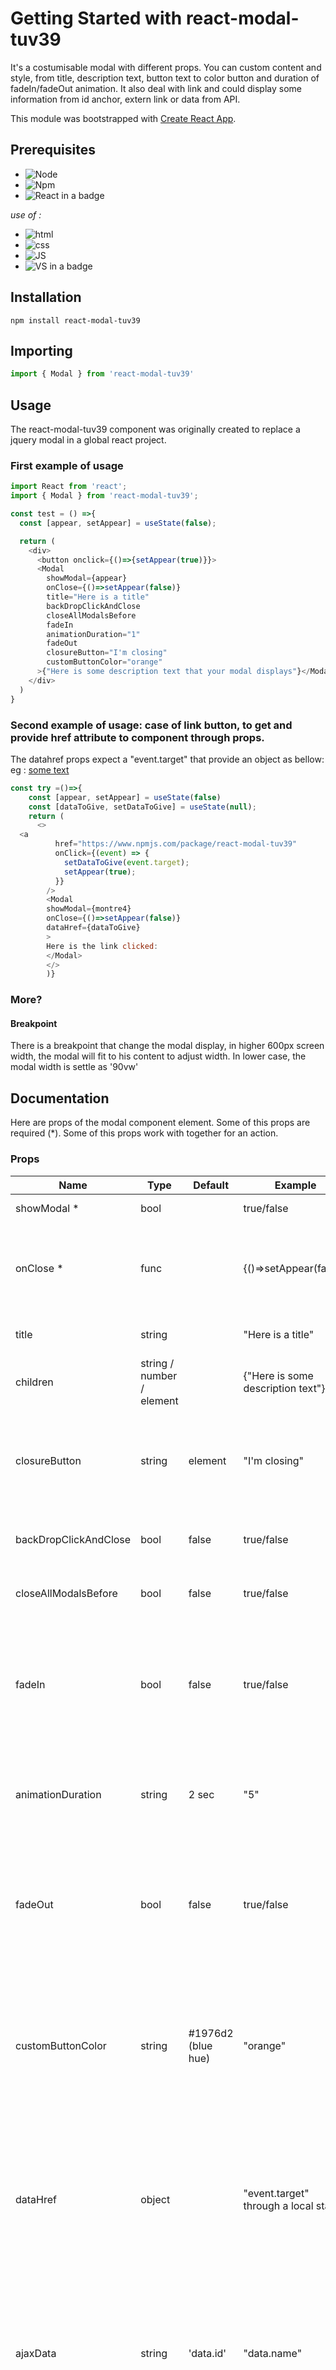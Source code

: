 # Getting Started with react-modal-tuv39

It's a costumisable modal with different props.
You can custom content and style, from title, description text, button text to color button and duration of fadeIn/fadeOut animation.
It also deal with <a> link and could display some information from id anchor, extern link or data from API.

This module was bootstrapped with [Create React App](https://github.com/facebook/create-react-app).
## Prerequisites

- ![Node][NodeBadge]
- ![Npm][NpmBadge]
- ![React in a badge][ReactBadge]

*use of :*
- ![html][HtmlBadge]
- ![css][CssBadge]
- ![JS][JsBadge]
- ![ VS in a badge][VisualStudioBadge]



## Installation
```shell
npm install react-modal-tuv39
```
## Importing
```js
import { Modal } from 'react-modal-tuv39'
```
## Usage
The react-modal-tuv39 component was originally created to replace a jquery modal in a global react project.

### First example of usage
```js
import React from 'react';
import { Modal } from 'react-modal-tuv39';

const test = () =>{
  const [appear, setAppear] = useState(false);

  return (
    <div>
      <button onclick={()=>{setAppear(true)}}>
      <Modal
        showModal={appear}
        onClose={()=>setAppear(false)}
        title="Here is a title"
        backDropClickAndClose
        closeAllModalsBefore
        fadeIn
        animationDuration="1"
        fadeOut
        closureButton="I'm closing"
        customButtonColor="orange"
      >{"Here is some description text that your modal displays"}</Modal>
    </div>
  )
}
```

### Second example of usage: case of link button, to get and provide href attribute to component through props.
The datahref props expect a "event.target" that provide an object as bellow: 
eg : <a class="whatever appear" href="https://www.npmjs.com/package/react-modal-tuv39" > some text</a>
```js
const try =()=>{
    const [appear, setAppear] = useState(false)
    const [dataToGive, setDataToGive] = useState(null);
    return (
      <>
  <a
          href="https://www.npmjs.com/package/react-modal-tuv39"
          onClick={(event) => {
            setDataToGive(event.target);
            setAppear(true);
          }}
        />
        <Modal
        showModal={montre4}
        onClose={()=>setAppear(false)}
        dataHref={dataToGive}
        >
        Here is the link clicked:
        </Modal>
        </>
        )}
```
### More?
#### Breakpoint
There is a breakpoint that change the modal display, in higher 600px screen width, the modal will fit to his content to adjust width.
In lower case, the modal width is settle as '90vw'



## Documentation

Here are props of the modal component element.
Some of this props are required (*).
Some of this props work with together for an action.
### Props

| Name          | Type        | Default     | Example     | Description |
| -------|------|------|------|------|
| showModal *   | bool        |             | true/false  | If true, the component is shown.|
| onClose *     | func        |             | {()=>setAppear(false)} | Callback fired when the component requests to be closed. A local state could be used to open and close modal (eg: usage).|
| title         | string      |             | "Here is a title" | If added, the component displays a title in h3.|
| children      | string / number / element |  | {"Here is some description text"} | If added, the component displays some description text.|
| closureButton | string      | element     | "I'm closing" | If added, the component displays a basic blue button with this text inside. If not, then the component has a default blue crossed button  |
| backDropClickAndClose | bool | false      | true/false  | If true, the component can be closed with a backdrop click |
| closeAllModalsBefore  | bool | false      | true/false  | If true, the component closes all previous opened modals. |
| fadeIn        | bool        | false       | true/false  |If true, the component adds a fadeIn animation on modal displaying. This animation has a default duration of 2sec that can be changed with animationDuration props|
| animationDuration | string  | 2 sec       | "5"         | This value should be a number in a string type. It will be the duration of the modal fade-in animation and fade-out in seconds.|
| fadeOut       | bool        | false       | true/false  |If true, the component adds a fadeOut animation on modal closing. This animation has a default duration of 2sec that can be changed with animationDuration props|
| customButtonColor | string  | #1976d2 (blue hue) | "orange" | Controls colored part: the color of the close button and spinner. If added, the component changed his default color in the one chosen, can be in hexadecimal format, HSL and HSLA format, RGB  and RGBA format and name format.|
| dataHref      | object      |             | "event.target" through a local state | To deal with link through <a>, the component need to have the object 'event.target' from event which active the modal display. For instance, if the event is a click on a, then dataHref should be the 'event.target' from onClick action |
| ajaxData      | string      | 'data.id'   | "data.name" | If dataHref is an API, ajaxData is necessary to display some text or data from the API, It's the name of the data to be fetched from the URL. Note that it should began with "data.", as "data.city", or "data.phoneNumber". |
| dataHrefIsAnAPI | bool      | false       | true/false  | Boolean that determines if the extern link clicked is an API and allow to handle specifically the data displayed |

### CSS
It is possible to customise some more of the style with the reference bellow: 
| Tag name      |class name    | Description |
|-------|-------|-------|
| root          | :root (not a class) | styles applied to the root element, contained color variable. |
|               | .tUv39-modal-blocker-div | Styles applied to the back drop modal.|
|               | .tUv39-modal-container   | Styles applied to modal container.    |
|               | .tUv39-modalclose-h3     | Styles applied to modal title.        |
|               | .tUv39-modalclose-p      | Styles applied to modal parapgraph.   |
|               | .tUv39-modalclose-button | Styles applied to modal button.       |
|               | .tUv39-modalclose-button-default | Styles applied to modal default button. |
|               | .tUv39-modal-fadeIn      | animation styles, when class called, animated the element (in this component, applied on .tUv39-modal-blocker-div )     |
|               | .tUv39-modal-fadeOu      | Styles applied to modal button.       |

## Author

![author][MeBadge]


<!-- MARKDOWN LINKS & IMAGES -->

[NodeBadge]: https://img.shields.io/badge/Node-v%2014.21.1-forestgreen
[NpmBadge]: https://img.shields.io/badge/Npm-v%206.14.17-firebrick
[MeBadge]: https://img.shields.io/badge/Author-Sandrine%20Mestas-blue?style=for-the-badge
[ReactBadge]: https://img.shields.io/badge/Library%20React-v%2018.2.0-mediumaquamarine
[CssBadge]: https://img.shields.io/badge/Language-css-blue
[JsBadge]: https://img.shields.io/badge/Language-JavaScript-yellow
[HtmlBadge]: https://img.shields.io/badge/Language-html-orange
[VisualStudioBadge]: https://img.shields.io/badge/IDE-VisualStudio-steelblue



